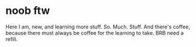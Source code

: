 # noob ftw
Here I am, new, and learning more stuff. So. Much. Stuff. And there's coffee, because there must always be coffee for the learning to take. BRB need a refill.
